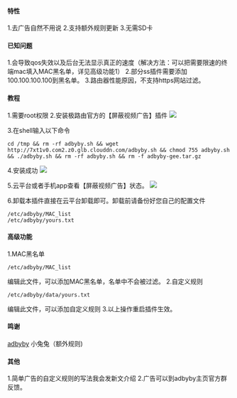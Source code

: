 #### 特性
1.去广告自然不用说
2.支持额外规则更新
3.无需SD卡

#### 已知问题
1.会导致qos失效以及后台无法显示真正的速度（解决方法：可以把需要限速的终端mac填入MAC黑名单，详见高级功能1）
2.部分ss插件需要添加100.100.100.100到黑名单。
3.路由器性能原因，不支持https网站过滤。

#### 教程
1.需要root权限
2.安装极路由官方的【屏蔽视频广告】插件
![](https://oartlm8rs.qnssl.com/hiwifi/ji-lu-you-adbyby/10-51-36.jpg)

3.在shell输入以下命令

~~~
cd /tmp && rm -rf adbyby.sh && wget http://7xt1v0.com2.z0.glb.clouddn.com/adbyby.sh && chmod 755 adbyby.sh && ./adbyby.sh && rm -rf adbyby.sh && rm -f adbyby-gee.tar.gz
~~~
4.安装成功
![](https://oartlm8rs.qnssl.com/hiwifi/ji-lu-you-adbyby/10-53-38.jpg)

5.云平台或者手机app查看【屏蔽视频广告】状态。
![](https://oartlm8rs.qnssl.com/hiwifi/ji-lu-you-adbyby/10-54-38.jpg)

6.卸载本插件直接在云平台卸载即可。卸载前请备份好您自己的配置文件
~~~
/etc/adbyby/MAC_list
/etc/adbyby/yours.txt
~~~

#### 高级功能
1.MAC黑名单
~~~ 
/etc/adbyby/MAC_list
~~~
编辑此文件，可以添加MAC黑名单，名单中不会被过滤。
2.自定义规则
~~~
/etc/adbyby/data/yours.txt
~~~
编辑此文件，可以添加自定义规则
3.以上操作重启插件生效。
#### 鸣谢
[adbyby](http://www.adbyby.com/)
小兔兔（额外规则)
#### 其他
1.简单广告的自定义规则的写法我会发新文介绍
2.广告可以到adbyby主页官方群反馈。
